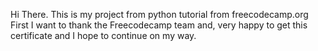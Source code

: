 Hi There. This is my project from python tutorial from freecodecamp.org
First I want to thank the Freecodecamp team and, very happy to get this certificate and I hope to continue on my way.
